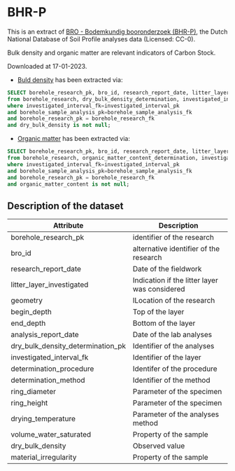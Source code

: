 # BHR-P

This is an extract of [BRO - Bodemkundig booronderzoek (BHR-P)](https://nationaalgeoregister.nl/geonetwork/srv/dut/catalog.search#/metadata/562127a6-0381-46b3-9ed7-10e61ec5ecb5), the Dutch National Database of Soil Profile analyses data (Licensed: CC-0).

Bulk density and organic matter are relevant indicators of Carbon Stock.

Downloaded at 17-01-2023.

- [Buld density](./bhr-p-bulk-dens.geojson) has been extracted via:

```sql
SELECT borehole_research_pk, bro_id, research_report_date, litter_layer_investigated, standardized_location, begin_depth, end_depth, analysis_report_date,  dry_bulk_density_determination.*
from borehole_research, dry_bulk_density_determination, investigated_interval, borehole_sample_analysis
where investigated_interval_fk=investigated_interval_pk
and borehole_sample_analysis_pk=borehole_sample_analysis_fk
and borehole_research_pk = borehole_research_fk 
and dry_bulk_density is not null;
```

- [Organic matter](./bhr-p-organic-matter.geojson) has been extracted via:

```sql
SELECT borehole_research_pk, bro_id, research_report_date, litter_layer_investigated, standardized_location, begin_depth, end_depth, analysis_report_date,  organic_matter_content_determination.*
from borehole_research, organic_matter_content_determination, investigated_interval, borehole_sample_analysis
where investigated_interval_fk=investigated_interval_pk
and borehole_sample_analysis_pk=borehole_sample_analysis_fk
and borehole_research_pk = borehole_research_fk 
and organic_matter_content is not null;
```

## Description of the dataset

| Attribute | Description |
| --- | --- |
| borehole_research_pk | identifier of the research |
| bro_id | alternative identifier of the research |
| research_report_date | Date of the fieldwork | 
| litter_layer_investigated | Indication if the litter layer was considered |
| geometry | lLocation of the research |
| begin_depth | Top of the layer |
| end_depth | Bottom of the layer |
| analysis_report_date | Date of the lab analyses |
| dry_bulk_density_determination_pk | Identifier of the analyses |
| investigated_interval_fk | Identifier of the layer |
| determination_procedure | Identifer of the procedure |
| determination_method | Identifier of the method |
| ring_diameter | Parameter of the specimen |
| ring_height | Parameter of the specimen |
| drying_temperature | Parameter of the analyses method |
| volume_water_saturated | Property of the sample |
| dry_bulk_density | Observed value |
| material_irregularity | Property of the sample |
